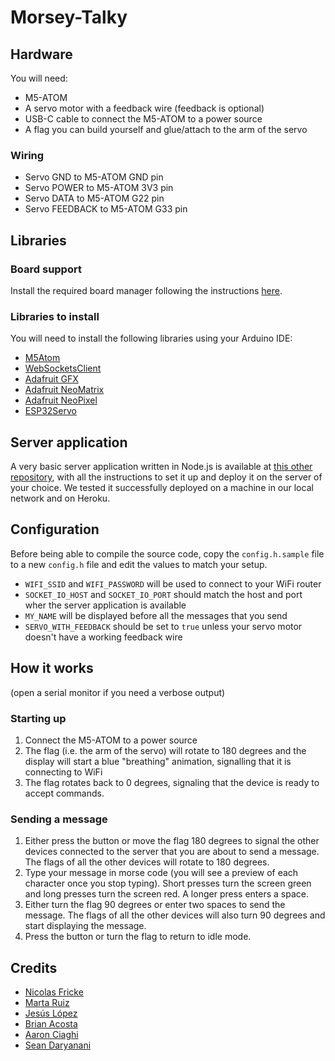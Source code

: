 # Morsey-Talky

## Hardware

You will need:

* M5-ATOM
* A servo motor with a feedback wire (feedback is optional)
* USB-C cable to connect the M5-ATOM to a power source
* A flag you can build yourself and glue/attach to the arm of the servo

### Wiring

* Servo GND to M5-ATOM GND pin
* Servo POWER to M5-ATOM 3V3 pin
* Servo DATA to M5-ATOM G22 pin
* Servo FEEDBACK to M5-ATOM G33 pin

## Libraries

### Board support

Install the required board manager following the instructions [here](https://docs.m5stack.com/en/arduino/arduino_development).

### Libraries to install

You will need to install the following libraries using your Arduino IDE:

* [M5Atom](https://github.com/m5stack/M5Atom)
* [WebSocketsClient](https://www.arduino.cc/reference/en/libraries/websockets/)
* [Adafruit GFX](https://github.com/adafruit/Adafruit-GFX-Library)
* [Adafruit NeoMatrix](https://github.com/adafruit/Adafruit_NeoMatrix)
* [Adafruit NeoPixel](https://github.com/adafruit/Adafruit_NeoPixel)
* [ESP32Servo](https://www.arduino.cc/reference/en/libraries/esp32servo/)

## Server application

A very basic server application written in Node.js is available at [this other repository](https://github.com/Marta83/socketio_server), with all the instructions to set it up and deploy it on the server of your choice. We tested it successfully deployed on a machine in our local network and on Heroku.

## Configuration

Before being able to compile the source code, copy the `config.h.sample` file to a new `config.h` file and edit the values to match your setup.

* `WIFI_SSID` and `WIFI_PASSWORD` will be used to connect to your WiFi router
* `SOCKET_IO_HOST` and `SOCKET_IO_PORT` should match the host and port wher the server application is available
* `MY_NAME` will be displayed before all the messages that you send
* `SERVO_WITH_FEEDBACK` should be set to `true` unless your servo motor doesn't have a working feedback wire

## How it works

(open a serial monitor if you need a verbose output)

### Starting up

1. Connect the M5-ATOM to a power source
2. The flag (i.e. the arm of the servo) will rotate to 180 degrees and the display will start a blue "breathing" animation, signalling that it is connecting to WiFi
3. The flag rotates back to 0 degrees, signaling that the device is ready to accept commands.

### Sending a message

1. Either press the button or move the flag 180 degrees to signal the other devices connected to the server that you are about to send a message. The flags of all the other devices will rotate to 180 degrees.
2. Type your message in morse code (you will see a preview of each character once you stop typing). Short presses turn the screen green and long presses turn the screen red. A longer press enters a space.
3. Either turn the flag 90 degrees or enter two spaces to send the message. The flags of all the other devices will also turn 90 degrees and start displaying the message.
4. Press the button or turn the flag to return to idle mode.

## Credits
- [Nicolas Fricke](https://github.com/nicolas-fricke)
- [Marta Ruiz](https://github.com/Marta83)
- [Jesús López](https://github.com/jesuslopezxing)
- [Brian Acosta](https://github.com/briandorian)
- [Aaron Ciaghi](https://github.com/aaronsama)
- [Sean Daryanani](https://github.com/seand52)
